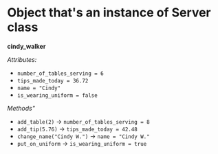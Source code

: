 # Object that's an instance of Server class

**cindy_walker**

_Attributes:_
- `number_of_tables_serving = 6`
- `tips_made_today = 36.72`
- `name = "Cindy"`
- `is_wearing_uniform = false`

_Methods"_
- `add_table(2)` -> `number_of_tables_serving = 8`
- `add_tip(5.76)` -> `tips_made_today = 42.48`
- `change_name("Cindy W.")` -> `name = "Cindy W."`
- `put_on_uniform` -> `is_wearing_uniform = true`
